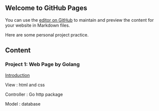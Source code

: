 ## Welcome to GitHub Pages

You can use the [editor on GitHub](https://github.com/zzy2005137/zzy2005137.github.io/edit/main/README.md) to maintain and preview the content for your website in Markdown files.

Here are some personal project practice.



## Content

### Project 1: Web Page by Golang

[Introduction](Booklist/introduction.html)

View : html and css 

Controller :   Go  http package 

Model : database 



